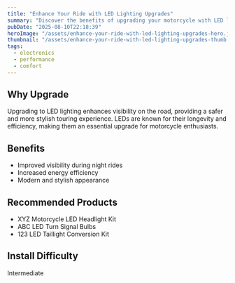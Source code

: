 ```yaml
---
title: "Enhance Your Ride with LED Lighting Upgrades"
summary: "Discover the benefits of upgrading your motorcycle with LED lighting for improved visibility and style."
pubDate: "2025-08-10T22:18:39"
heroImage: "/assets/enhance-your-ride-with-led-lighting-upgrades-hero.jpg"
thumbnail: "/assets/enhance-your-ride-with-led-lighting-upgrades-thumb.jpg"
tags:
  - electronics
  - performance
  - comfort
---
```


<h2>Why Upgrade</h2>
<p>Upgrading to LED lighting enhances visibility on the road, providing a safer and more stylish touring experience. LEDs are known for their longevity and efficiency, making them an essential upgrade for motorcycle enthusiasts.</p>
<h2>Benefits</h2>
<ul>
  <li>Improved visibility during night rides</li>
  <li>Increased energy efficiency</li>
  <li>Modern and stylish appearance</li>
</ul>
<h2>Recommended Products</h2>
<ul>
  <li>XYZ Motorcycle LED Headlight Kit</li>
  <li>ABC LED Turn Signal Bulbs</li>
  <li>123 LED Taillight Conversion Kit</li>
</ul>
<h2>Install Difficulty</h2>
<p>Intermediate</p>